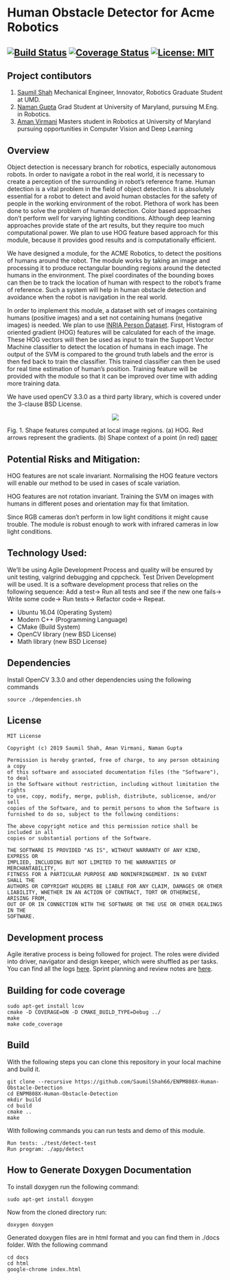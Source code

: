 # Human Obstacle Detector for Acme Robotics
[![Build Status](https://travis-ci.org/SaumilShah66/ENPM808X-Human-Obstacle-Detection.svg?branch=master)](https://travis-ci.org/SaumilShah66/ENPM808X-Human-Obstacle-Detection)
[![Coverage Status](https://coveralls.io/repos/github/SaumilShah66/ENPM808X-Human-Obstacle-Detection/badge.svg?branch=master)](https://coveralls.io/github/SaumilShah66/ENPM808X-Human-Obstacle-Detection?branch=master)
[![License: MIT](https://img.shields.io/badge/License-MIT-green.svg)](https://opensource.org/licenses/MIT)
---
## Project contibutors

1) [Saumil Shah](https://github.com/SaumilShah66)
Mechanical Engineer, Innovator, Robotics Graduate Student at UMD. 
2) [Naman Gupta](https://github.com/namangupta98)
Grad Student at University of Maryland, pursuing M.Eng. in Robotics.
3) [Aman Virmani](https://github.com/AmanVirmani)
Masters student in Robotics at University of Maryland pursuing opportunities in Computer Vision and Deep Learning

## Overview
Object detection is necessary branch for robotics, especially autonomous robots. In order to navigate a robot in the real world, it is necessary to create a perception of the surrounding in robot’s reference frame. Human detection is a vital problem in the field of object detection. It is absolutely essential for a robot to detect and avoid human obstacles for the safety of people in the working environment of the robot. 
Plethora of work has been done to solve the problem of human detection. Color based approaches don’t perform well for varying lighting conditions. Although deep learning approaches provide state of the art results, but they require too much computational power. We plan to use HOG feature based approach for this module, because it provides good results and is computationally efficient.

We have designed a module, for the ACME Robotics, to detect the positions of humans around the robot. The module works by taking an image and processing it to produce rectangular bounding regions around the detected humans in the environment. The pixel coordinates of the bounding boxes can then be to track the location of human with respect to the robot’s frame of reference. Such a system will help in human obstacle detection and avoidance when the robot is navigation in the real world. 

In order to implement this module, a dataset with set of images containing humans (positive images) and a set not containing humans (negative images) is needed. We plan to use [INRIA Person Dataset](http://pascal.inrialpes.fr/data/human/). First, Histogram of oriented gradient (HOG) features will be calculated for each of the image. These HOG vectors will then be used as input to train the Support Vector Machine classifier to detect the location of humans in each image. The output of the SVM is compared to the ground truth labels and the error is then fed back to train the classifier. This trained classifier can then be used for real time estimation of human’s position. Training feature will be provided with the module so that it can be improved over time with adding more training data.

We have used openCV 3.3.0 as a third party library, which is covered under the 3-clause BSD License.
   
<p align="center">
<img src="https://github.com/SaumilShah66/ENPM808X-Human-Obstacle-Detection/blob/master/additional_files/HOG_description.png">
</p>

Fig. 1. Shape features computed at local image regions. (a) HOG. Red arrows represent the gradients. 	(b) Shape context of a point (in red) [paper](https://doi-org.proxy-um.researchport.umd.edu/10.1109/ICM.2012.6471380)

## Potential Risks and Mitigation:

HOG features are not scale invariant. Normalising the HOG feature vectors will enable our method to be used in cases of scale variation. 

HOG features are not rotation invariant. Training the SVM on images with humans in different poses and orientation may fix that limitation. 

Since RGB cameras don’t perform in low light conditions it might cause trouble. The module is robust enough to work with infrared cameras in low light conditions.

## Technology Used:

We’ll be using Agile Development Process and quality will be ensured by unit testing, valgrind debugging and cppcheck.
Test Driven Development will be used. It is a software development process that relies on the following sequence: 
Add a test->
Run all tests and see if the new one fails->
Write some code->
Run tests->
Refactor code->
Repeat.

* Ubuntu 16.04 (Operating System)
* Modern C++ (Programming Language)
* CMake (Build System)
* OpenCV library (new BSD License)
* Math library (new BSD License)

## Dependencies

Install OpenCV 3.3.0 and other dependencies using the following commands

```
source ./dependencies.sh
```

## License 

```
MIT License

Copyright (c) 2019 Saumil Shah, Aman Virmani, Naman Gupta

Permission is hereby granted, free of charge, to any person obtaining a copy
of this software and associated documentation files (the "Software"), to deal
in the Software without restriction, including without limitation the rights
to use, copy, modify, merge, publish, distribute, sublicense, and/or sell
copies of the Software, and to permit persons to whom the Software is
furnished to do so, subject to the following conditions:

The above copyright notice and this permission notice shall be included in all
copies or substantial portions of the Software.

THE SOFTWARE IS PROVIDED "AS IS", WITHOUT WARRANTY OF ANY KIND, EXPRESS OR
IMPLIED, INCLUDING BUT NOT LIMITED TO THE WARRANTIES OF MERCHANTABILITY,
FITNESS FOR A PARTICULAR PURPOSE AND NONINFRINGEMENT. IN NO EVENT SHALL THE
AUTHORS OR COPYRIGHT HOLDERS BE LIABLE FOR ANY CLAIM, DAMAGES OR OTHER
LIABILITY, WHETHER IN AN ACTION OF CONTRACT, TORT OR OTHERWISE, ARISING FROM,
OUT OF OR IN CONNECTION WITH THE SOFTWARE OR THE USE OR OTHER DEALINGS IN THE
SOFTWARE.
```

## Development process

Agile iterative process is being followed for project. The roles were divided into driver, navigator and design keeper, which were shuffled as per tasks. You can find all the logs [here](https://drive.google.com/open?id=1foEYOV_wYh-uo1HzLIA6oWQsRw7hj1JdQwvthF7eQyE). 
Sprint planning and review notes are [here](https://docs.google.com/document/d/1_KDDPczK_SDg7lbxVabgG5e0FX5Kzq_xEpoSlDGbaSM/edit?usp=sharing).


## Building for code coverage
```
sudo apt-get install lcov
cmake -D COVERAGE=ON -D CMAKE_BUILD_TYPE=Debug ../
make
make code_coverage
```

## Build
With the following steps you can clone this repository in your local machine and build it.
```
git clone --recursive https://github.com/SaumilShah66/ENPM808X-Human-Obstacle-Detection
cd ENPM808X-Human-Obstacle-Detection
mkdir build
cd build
cmake ..
make
```
With following commands you can run tests and demo of this module.
```
Run tests: ./test/detect-test
Run program: ./app/detect
```

## How to Generate Doxygen Documentation

To install doxygen run the following command:
```
sudo apt-get install doxygen
```
Now from the cloned directory run:
```
doxygen doxygen
```

Generated doxygen files are in html format and you can find them in ./docs folder. With the following command
```
cd docs
cd html
google-chrome index.html
```
